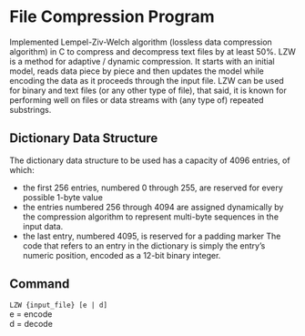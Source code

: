 # File Compression Program
Implemented Lempel-Ziv-Welch algorithm (lossless data compression algorithm) in C to compress and decompress text files by at least 50%. LZW is a method for adaptive / dynamic compression. It starts with an initial model, reads data piece by piece and then updates the model while encoding the data as it proceeds through the input file. LZW can be used for binary and text files (or any other type of file), that said, it is known for performing well on files or data streams with (any type of) repeated substrings.

## Dictionary Data Structure
The dictionary data structure to be used has a capacity of 4096 entries,
of which:
- the first 256 entries, numbered 0 through 255, are reserved for every possible 1-byte value
- the entries numbered 256 through 4094 are assigned dynamically by the compression
algorithm to represent multi-byte sequences in the input data.
- the last entry, numbered 4095, is reserved for a padding marker
The code that refers to an entry in the dictionary is simply the entry’s numeric position, encoded
as a 12-bit binary integer.

## Command
`LZW {input_file} [e | d]`</br>
e = encode</br>
d = decode
